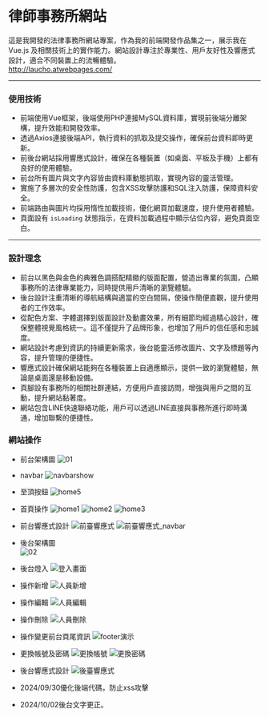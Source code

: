 # 律師事務所網站
這是我開發的法律事務所網站專案，作為我的前端開發作品集之一，展示我在 Vue.js 及相關技術上的實作能力。網站設計專注於專業性、用戶友好性及響應式設計，適合不同裝置上的流暢體驗。
<br>
http://laucho.atwebpages.com/
<hr>

### 使用技術
- 前端使用Vue框架，後端使用PHP連接MySQL資料庫，實現前後端分離架構，提升效能和開發效率。
- 透過Axios連接後端API，執行資料的抓取及提交操作，確保前台資料即時更新。
- 前後台網站採用響應式設計，確保在各種裝置（如桌面、平板及手機）上都有良好的使用體驗。
- 前台所有圖片與文字內容皆由資料庫動態抓取，實現內容的靈活管理。
- 實施了多層次的安全性防護，包含XSS攻擊防護和SQL注入防護，保障資料安全。
- 前端路由與圖片均採用惰性加載技術，優化網頁加載速度，提升使用者體驗。
- 頁面設有 `isLoading` 狀態指示，在資料加載過程中顯示佔位內容，避免頁面空白。
<hr>

### 設計理念
- 前台以黑色與金色的典雅色調搭配精緻的版面配置，營造出專業的氛圍，凸顯事務所的法律專業能力，同時提供用戶清晰的瀏覽體驗。
- 後台設計注重清晰的導航結構與適當的空白間隔，使操作簡便直觀，提升使用者的工作效率。
- 從配色方案、字體選擇到版面設計及動畫效果，所有細節均經過精心設計，確保整體視覺風格統一。這不僅提升了品牌形象，也增加了用戶的信任感和忠誠度。
- 網站設計考慮到資訊的持續更新需求，後台能靈活修改圖片、文字及標題等內容，提升管理的便捷性。
- 響應式設計確保網站能夠在各種裝置上自適應顯示，提供一致的瀏覽體驗，無論是桌面還是移動設備。
- 頁腳設有事務所的相關社群連結，方便用戶直接訪問，增強與用戶之間的互動，提升網站黏著度。
- 網站包含LINE快速聯絡功能，用戶可以透過LINE直接與事務所進行即時溝通，增加聯繫的便捷性。

### 網站操作
- 前台架構圖
![01](https://github.com/user-attachments/assets/227308f3-f69f-4dc3-b976-eb6609ae08ab)
- navbar
![navbarshow](https://github.com/user-attachments/assets/b2e1f9d6-ce01-4c36-b75c-784755ec64fe)
- 至頂按鈕
![home5](https://github.com/user-attachments/assets/260cecbe-c096-49c8-b7d1-1ae015032db7)
- 首頁操作
![home1](https://github.com/user-attachments/assets/3a542d15-4866-488c-9717-72278f862b6c)
![home2](https://github.com/user-attachments/assets/e1681a46-c46c-422c-a4e6-b4f02fc4a7de)
![home3](https://github.com/user-attachments/assets/0452bff5-0540-4f07-9013-781332e21a39)
- 前台響應式設計
![前臺響應式](https://github.com/user-attachments/assets/90252ce9-aa6b-4586-8e67-562b392444eb)
![前臺響應式_navbar](https://github.com/user-attachments/assets/98944d17-53f2-4d1e-b2eb-86e8dda1c8b6)

- 後台架構圖  
![02](https://github.com/user-attachments/assets/adcec532-3892-4894-9a31-d6016e2eb55c)
- 後台燈入
![登入畫面](https://github.com/user-attachments/assets/3f7e4c55-907a-4619-a01f-48cff8d8e818)
- 操作新增
![人員新增](https://github.com/user-attachments/assets/111df59a-b3dd-49b1-a359-b2699e844d94)
- 操作編輯
![人員編輯](https://github.com/user-attachments/assets/22eae008-9b8f-49f2-9185-f7d00b240ac9)
- 操作刪除
![人員刪除](https://github.com/user-attachments/assets/dd976688-140b-446e-a95a-11fedb43cfc2)
- 操作變更前台頁尾資訊
![footer演示](https://github.com/user-attachments/assets/24d03eb4-f239-448c-b483-115c91ff36c9)
- 更換帳號及密碼
![更換帳號](https://github.com/user-attachments/assets/9b0c4e48-5151-4121-a88a-616bfb39f1ca)
![更換密碼](https://github.com/user-attachments/assets/61dca9c0-5ba4-4d18-85c6-d8bb84a822b8)
- 後台響應式設計
![後臺響應式](https://github.com/user-attachments/assets/569f116a-8ec9-4408-891b-876e105ada28)


- 2024/09/30優化後端代碼，防止xss攻擊
- 2024/10/02後台文字更正。
